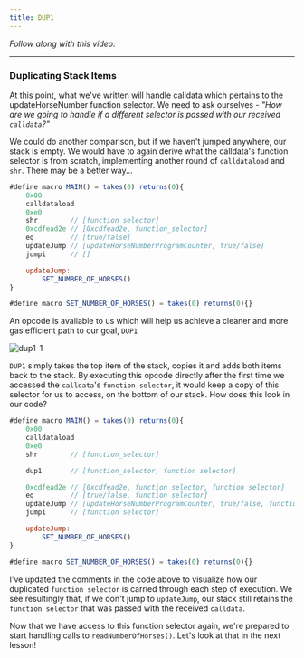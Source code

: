 ```yaml
---
title: DUP1
---
```


_Follow along with this video:_

---

### Duplicating Stack Items

At this point, what we've written will handle calldata which pertains to the updateHorseNumber function selector. We need to ask ourselves - _"How are we going to handle if a different selector is passed with our received `calldata`?"_

We could do another comparison, but if we haven't jumped anywhere, our stack is empty. We would have to again derive what the calldata's function selector is from scratch, implementing another round of `calldataload` and `shr`. There may be a better way...

```js
#define macro MAIN() = takes(0) returns(0){
    0x00
    calldataload
    0xe0
    shr        // [function_selector]
    0xcdfead2e // [0xcdfead2e, function_selector]
    eq         // [true/false]
    updateJump // [updateHorseNumberProgramCounter, true/false]
    jumpi      // []

    updateJump:
        SET_NUMBER_OF_HORSES()
}

#define macro SET_NUMBER_OF_HORSES() = takes(0) returns(0){}
```

An opcode is available to us which will help us achieve a cleaner and more gas efficient path to our goal, `DUP1`

![dup1-1](/formal-verification-1/22-dup1/dup1-1.png)

`DUP1` simply takes the top item of the stack, copies it and adds both items back to the stack. By executing this opcode directly after the first time we accessed the `calldata`'s `function selector`, it would keep a copy of this selector for us to access, on the bottom of our stack. How does this look in our code?

```js
#define macro MAIN() = takes(0) returns(0){
    0x00
    calldataload
    0xe0
    shr        // [function_selector]

    dup1       // [function_selector, function selector]

    0xcdfead2e // [0xcdfead2e, function_selector, function selector]
    eq         // [true/false, function selector]
    updateJump // [updateHorseNumberProgramCounter, true/false, function selector]
    jumpi      // [function selector]

    updateJump:
        SET_NUMBER_OF_HORSES()
}

#define macro SET_NUMBER_OF_HORSES() = takes(0) returns(0){}
```

I've updated the comments in the code above to visualize how our duplicated `function selector` is carried through each step of execution. We see resultingly that, if we don't jump to `updateJump`, our stack still retains the `function selector` that was passed with the received `calldata`.

Now that we have access to this function selector again, we're prepared to start handling calls to `readNumberOfHorses()`. Let's look at that in the next lesson!

